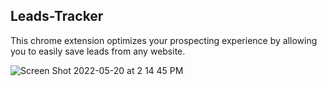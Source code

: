 ## Leads-Tracker

This chrome extension optimizes your prospecting experience by allowing you to easily save leads from any website. 

![Screen Shot 2022-05-20 at 2 14 45 PM](https://user-images.githubusercontent.com/91633223/169611441-eb15e22e-d452-4d82-b6ee-ddcb0ae2c215.png)
